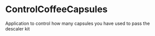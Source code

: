 # ControlCoffeeCapsules
Application to control how many capsules you have used to pass the descaler kit
